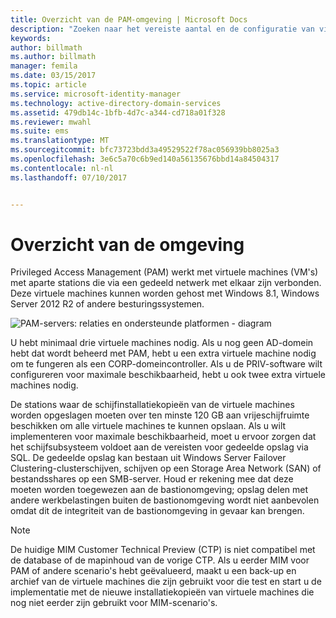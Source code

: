 ```yaml
---
title: Overzicht van de PAM-omgeving | Microsoft Docs
description: "Zoeken naar het vereiste aantal en de configuratie van virtuele machines die in Privileged Access Management kunnen worden geïmplementeerd"
keywords: 
author: billmath
ms.author: billmath
manager: femila
ms.date: 03/15/2017
ms.topic: article
ms.service: microsoft-identity-manager
ms.technology: active-directory-domain-services
ms.assetid: 479db14c-1bfb-4d7c-a344-cd718a01f328
ms.reviewer: mwahl
ms.suite: ems
ms.translationtype: MT
ms.sourcegitcommit: bfc73723bdd3a49529522f78ac056939bb8025a3
ms.openlocfilehash: 3e6c5a70c6b9ed140a56135676bbd14a84504317
ms.contentlocale: nl-nl
ms.lasthandoff: 07/10/2017


---
```


# Overzicht van de omgeving
<a id="environment-overview" class="xliff"></a>

Privileged Access Management (PAM) werkt met virtuele machines (VM's) met aparte stations die via een gedeeld netwerk met elkaar zijn verbonden. Deze virtuele machines kunnen worden gehost met Windows 8.1, Windows Server 2012 R2 of andere besturingssystemen.

![PAM-servers: relaties en ondersteunde platformen - diagram](media/pam-test-lab-architecture.png)

U hebt minimaal drie virtuele machines nodig.  Als u nog geen AD-domein hebt dat wordt beheerd met PAM, hebt u een extra virtuele machine nodig om te fungeren als een CORP-domeincontroller.  Als u de PRIV-software wilt configureren voor maximale beschikbaarheid, hebt u ook twee extra virtuele machines nodig.

De stations waar de schijfinstallatiekopieën van de virtuele machines worden opgeslagen moeten over ten minste 120 GB aan vrijeschijfruimte beschikken om alle virtuele machines te kunnen opslaan.  Als u wilt implementeren voor maximale beschikbaarheid, moet u ervoor zorgen dat het schijfsubsysteem voldoet aan de vereisten voor gedeelde opslag via SQL.  De gedeelde opslag kan bestaan uit Windows Server Failover Clustering-clusterschijven, schijven op een Storage Area Network (SAN) of bestandsshares op een SMB-server. Houd er rekening mee dat deze moeten worden toegewezen aan de bastionomgeving; opslag delen met andere werkbelastingen buiten de bastionomgeving wordt niet aanbevolen omdat dit de integriteit van de bastionomgeving in gevaar kan brengen.

> [!NOTE]
> De huidige MIM Customer Technical Preview (CTP) is niet compatibel met de database of de mapinhoud van de vorige CTP. Als u eerder MIM voor PAM of andere scenario's hebt geëvalueerd, maakt u een back-up en archief van de virtuele machines die zijn gebruikt voor die test en start u de implementatie met de nieuwe installatiekopieën van virtuele machines die nog niet eerder zijn gebruikt voor MIM-scenario's.

